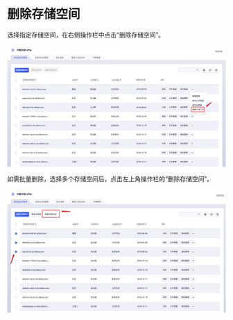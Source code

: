 

# 删除存储空间

选择指定存储空间，在右侧操作栏中点击“删除存储空间”。

![](/images/删除空间v4.png)

如需批量删除，选择多个存储空间后，点击左上角操作栏的“删除存储空间”。

![](/images/批量删除v4.png)